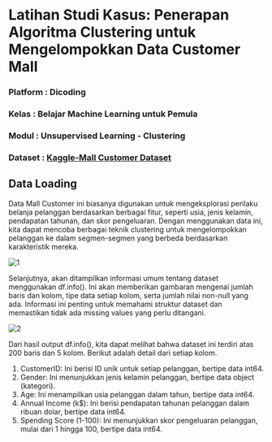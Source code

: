 # Latihan Studi Kasus: Penerapan Algoritma Clustering untuk Mengelompokkan Data Customer Mall

### Platform : Dicoding

### Kelas : Belajar Machine Learning untuk Pemula

### Modul : Unsupervised Learning - Clustering

### Dataset : [Kaggle-Mall Customer Dataset](https://www.kaggle.com/datasets/vjchoudhary7/customer-segmentation-tutorial-in-python)

## Data Loading

Data Mall Customer ini biasanya digunakan untuk mengeksplorasi perilaku belanja pelanggan berdasarkan berbagai fitur, seperti usia, jenis kelamin, pendapatan tahunan, dan skor pengeluaran. Dengan menggunakan data ini, kita dapat mencoba berbagai teknik clustering untuk mengelompokkan pelanggan ke dalam segmen-segmen yang berbeda berdasarkan karakteristik mereka.

![1](https://github.com/user-attachments/assets/e81f0e6f-ce7c-4711-a29d-65c239f7ed1f)

Selanjutnya, akan ditampilkan informasi umum tentang dataset menggunakan df.info(). Ini akan memberikan gambaran mengenai jumlah baris dan kolom, tipe data setiap kolom, serta jumlah nilai non-null yang ada. Informasi ini penting untuk memahami struktur dataset dan memastikan tidak ada missing values yang perlu ditangani.

![2](https://github.com/user-attachments/assets/50fa61b9-0174-441c-8521-eb2a849693a5)

Dari hasil output df.info(), kita dapat melihat bahwa dataset ini terdiri atas 200 baris dan 5 kolom. Berikut adalah detail dari setiap kolom.

1. CustomerID: Ini berisi ID unik untuk setiap pelanggan, bertipe data int64.
2. Gender: Ini menunjukkan jenis kelamin pelanggan, bertipe data object (kategori).
3. Age: Ini menampilkan usia pelanggan dalam tahun, bertipe data int64.
4. Annual Income (k$): Ini berisi pendapatan tahunan pelanggan dalam ribuan dolar, bertipe data int64.
5. Spending Score (1-100): Ini menunjukkan skor pengeluaran pelanggan, mulai dari 1 hingga 100, bertipe data int64.

